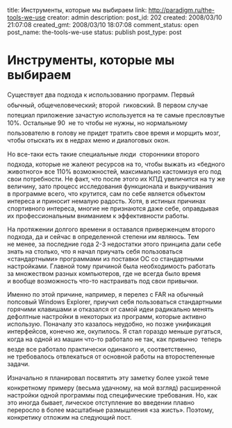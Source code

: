 title: Инструменты, которые мы выбираем
link: http://paradigm.ru/the-tools-we-use
creator: admin
description: 
post_id: 202
created: 2008/03/10 21:07:08
created_gmt: 2008/03/10 18:07:08
comment_status: open
post_name: the-tools-we-use
status: publish
post_type: post

# Инструменты, которые мы выбираем

Существует два подхода к использованию программ. Первый  обычный, общечеловеческий; второй  гиковский. В первом случае потециал приложение зачастую используется на те самые пресловутые 10%. Остальные 90  не то чтобы не нужны, но нормальному пользователю в голову не придет тратить свое время и морщить мозг, чтобы отыскать их в недрах меню и диалоговых окон.

Но все-таки есть такие специальные люди  сторонники второго подхода, которые не жалеют ресурсов на то, чтобы выжать из «бедного животного» все 110% возможностей, максимально кастомизуя его под свои потребности. Не факт, что после этого их КПД увеличится на ту же величину, зато процесс исследования функционала и выкручивания в программе всего, что крутится, сам по себе является объектом интереса и приносит немалую радость. Хотя, в истиных причинах спортивного интереса, многие не признаются даже себе, оправдывая их профессиональным вниманием к эффективности работы.

На протяжении долгого времени я оставался приверженцем второго подхода, да и сейчас в определенной степени им являюсь. Тем не менее, за последние года 2-3 недостатки этого принципа дали себе знать на столько, что я начал приучать себя пользоваться «стандартными» программами из поставки ОС со стандартными настройками. Главной тому причиной была необходимость работать за множеством разных компьютеров, где не всегда было время и вообще возможность что-то настраивать под свои привычки.

Именно по этой причине, например, я перелез с FAR на обычный попсовый Windows Explorer, приучил себя пользоваться стандартными горячими клавишами и отказался от самой идеи радикально менять дефолтные настройки в некоторых из программ, которые активно использую. Поначалу это казалось неудобно, но позже унификация интерфейсов, конечно же, окупилось. Я стал гораздо меньше ругаться, когда на одной из машин что-то работало не так, как привычно  теперь везде все работало практически одинакого и, соответственно, не требовалось отвлекаться от основной работы на второстепенные задачи.

Изначально я планировал посвятить эту заметку более узкой теме  конкретному примеру (весьма удачному, на мой взгляд) расширенной настройки одной программы под специфические требования. Но, как это иногда бывает, лическое отступление во введении плавно переросло в более масштабные размышления «за жисть». Поэтому, конкретику отложим на следующий пост.